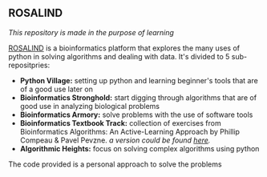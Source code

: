 ## ROSALIND

*This repository is made in the purpose of learning*

[ROSALIND](https://rosalind.info/about/) is a bioinformatics platform that explores the many uses of python in solving algorithms and dealing with data.
It's divided to 5 sub-repositpries:
- **Python Village:** setting up python and learning beginner's tools that are of a good use later on
- **Bioinformatics Stronghold:** start digging through algorithms that are of good use in analyzing biological problems
- **Bioinformatics Armory:** solve problems with the use of software tools
- **Bioinformatics Textbook Track:** collection of exercises from Bioinformatics Algorithms: An Active-Learning Approach by Phillip Compeau & Pavel Pevzne.
*a version could be found [here](https://stepic.org).*
- **Algorithmic Heights:** focus on solving complex algorithms using python

The code provided is a personal approach to solve the problems
